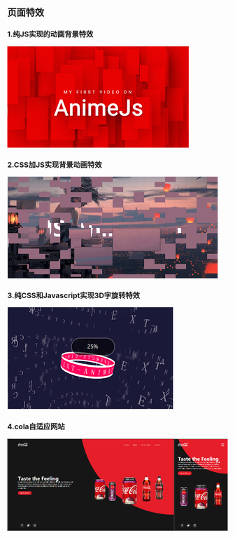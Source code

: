 ## 页面特效

### 1.纯JS实现的动画背景特效
![1.纯JS实现的动画背景特效](./assets/README/1.纯JS实现的动画背景特效.png)

### 2.CSS加JS实现背景动画特效
![2.CSS加JS实现背景动画特效](./assets/README/2.CSS加JS实现背景动画特效.png)

### 3.纯CSS和Javascript实现3D字旋转特效
![3.纯CSS和Javascript实现3D字旋转特效](./assets/README/3.纯CSS和Javascript实现3D字旋转特效.png)

### 4.cola自适应网站
![4.cola自适应网站](./assets/README/4.cola自适应网站.png)